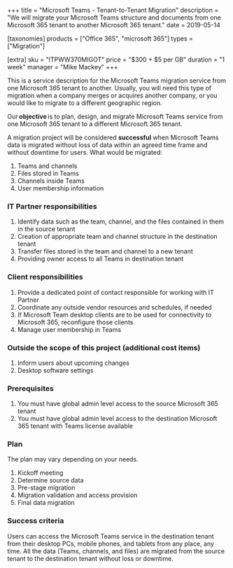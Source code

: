 +++
title = "Microsoft Teams - Tenant-to-Tenant Migration"
description = "We will migrate your Microsoft Teams structure and documents from one Microsoft 365 tenant to another Microsoft 365 tenant."
date = 2019-05-14

[taxonomies]
products = ["Office 365", "microsoft 365"]
types = ["Migration"]

[extra]
sku = "ITPWW370MIGOT"
price = "$300 + $5 per GB"
duration = "1 week"
manager = "Mike Mackey"
+++

This is a service description for the Microsoft Teams migration service
from one Microsoft 365 tenant to another. Usually, you will need this type
of migration when a company merges or acquires another company, or you
would like to migrate to a different geographic region.

Our **objective** is to plan, design, and migrate Microsoft Teams service
from one Microsoft 365 tenant to a different Microsoft 365 tenant.

A migration project will be considered **successful** when Microsoft
Teams data is migrated without loss of data within an agreed time frame
and without downtime for users. What would be migrated:

1.  Teams and channels
2.  Files stored in Teams
3.  Channels inside Teams
4.  User membership information

### IT Partner responsibilities

1.  Identify data such as the team, channel, and the files contained in them
    in the source tenant
2.  Creation of appropriate team and channel structure in the
    destination tenant
3.  Transfer files stored in the team and channel to a new tenant
4.  Providing owner access to all Teams in destination tenant

### Client responsibilities

1.  Provide a dedicated point of contact responsible for working with IT
    Partner
2.  Coordinate any outside vendor resources and schedules, if needed
3.  If Microsoft Team desktop clients are to be used for connectivity to
    Microsoft 365, reconfigure those clients
4.  Manage user membership in Teams

### Outside the scope of this project (additional cost items)

1.  Inform users about upcoming changes
2.  Desktop software settings

### Prerequisites

1.  You must have global admin level access to the source Microsoft 365
    tenant
2.  You must have global admin level access to the destination Microsoft
    365 tenant with Teams license available

### Plan

The plan may vary depending on your needs.

1.  Kickoff meeting
2.  Determine source data
3.  Pre-stage migration
4.  Migration validation and access provision
5.  Final data migration

### Success criteria

Users can access the Microsoft Teams service in the destination tenant
from their desktop PCs, mobile phones, and tablets from any place, any
time. All the data (Teams, channels, and files) are migrated from the source
tenant to the destination tenant without loss or downtime.
